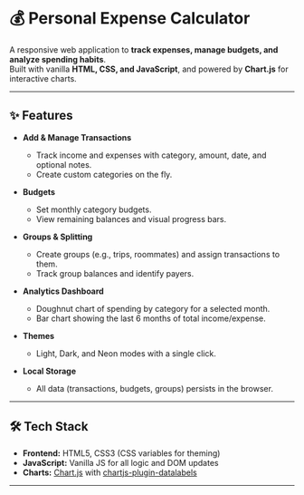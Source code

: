 # 💰 Personal Expense Calculator

A responsive web application to **track expenses, manage budgets, and analyze spending habits**.  
Built with vanilla **HTML, CSS, and JavaScript**, and powered by **Chart.js** for interactive charts.

---

## ✨ Features

- **Add & Manage Transactions**  
  - Track income and expenses with category, amount, date, and optional notes.
  - Create custom categories on the fly.

- **Budgets**  
  - Set monthly category budgets.
  - View remaining balances and visual progress bars.

- **Groups & Splitting**  
  - Create groups (e.g., trips, roommates) and assign transactions to them.
  - Track group balances and identify payers.

- **Analytics Dashboard**  
  - Doughnut chart of spending by category for a selected month.
  - Bar chart showing the last 6 months of total income/expense.

- **Themes**  
  - Light, Dark, and Neon modes with a single click.

- **Local Storage**  
  - All data (transactions, budgets, groups) persists in the browser.

---

## 🛠️ Tech Stack

- **Frontend:** HTML5, CSS3 (CSS variables for theming)
- **JavaScript:** Vanilla JS for all logic and DOM updates
- **Charts:** [Chart.js](https://www.chartjs.org/) with [chartjs-plugin-datalabels](https://chartjs-plugin-datalabels.netlify.app/)

---

